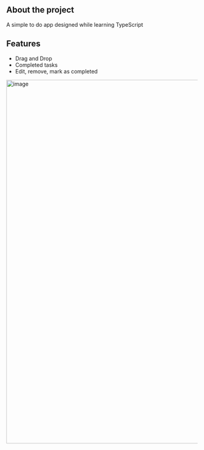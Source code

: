 ## About the project

A simple to do app designed while learning TypeScript

## Features

- Drag and Drop
- Completed tasks
- Edit, remove, mark as completed

<img width="958" alt="image" src="https://user-images.githubusercontent.com/81707709/187633541-3d59fc6f-9f13-446b-9f6a-39e8b3ebf3fc.png">

